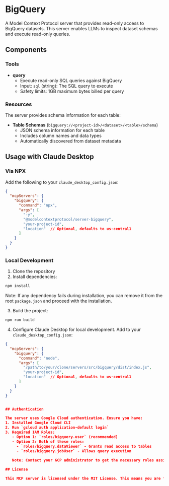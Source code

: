# BigQuery

A Model Context Protocol server that provides read-only access to BigQuery datasets. This server enables LLMs to inspect dataset schemas and execute read-only queries.

## Components

### Tools

- **query**
  - Execute read-only SQL queries against BigQuery
  - Input: `sql` (string): The SQL query to execute
  - Safety limits: 1GB maximum bytes billed per query

### Resources

The server provides schema information for each table:

- **Table Schemas** (`bigquery://<project-id>/<dataset>/<table>/schema`)
  - JSON schema information for each table
  - Includes column names and data types
  - Automatically discovered from dataset metadata

## Usage with Claude Desktop

### Via NPX
Add the following to your `claude_desktop_config.json`:

```json
{
  "mcpServers": {
    "bigquery": {
      "command": "npx",
      "args": [
        "-y",
        "@modelcontextprotocol/server-bigquery",
        "your-project-id",
        "location"  // Optional, defaults to us-central1
      ]
    }
  }
}
```

### Local Development
1. Clone the repository
2. Install dependencies:
```bash
npm install
```
Note: If any dependency fails during installation, you can remove it from the root `package.json` and proceed with the installation.

3. Build the project:
```bash
npm run build
```

4. Configure Claude Desktop for local development. Add to your `claude_desktop_config.json`:
```json
{
  "mcpServers": {
    "bigquery": {
      "command": "node",
      "args": [
        "/path/to/your/clone/servers/src/bigquery/dist/index.js",
        "your-project-id",
        "location"  // Optional, defaults to us-central1
      ]
    }
  }
}


## Authentication

The server uses Google Cloud authentication. Ensure you have:
1. Installed Google Cloud CLI
2. Run `gcloud auth application-default login`
3. Required IAM Roles:
   - Option 1: `roles/bigquery.user` (recommended)
   - Option 2: Both of these roles:
     - `roles/bigquery.dataViewer` - Grants read access to tables
     - `roles/bigquery.jobUser` - Allows query execution
   
   Note: Contact your GCP administrator to get the necessary roles assigned to your account.

## License

This MCP server is licensed under the MIT License. This means you are free to use, modify, and distribute the software, subject to the terms and conditions of the MIT License. For more details, please see the LICENSE file in the project repository.